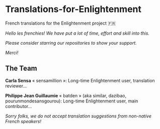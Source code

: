 # Translations-for-Enlightenment

French translations for the Enlightenment project :fr:

*Hello les frenchies! We have put a lot of time, effort and skill into this.*

*Please consider starring our repositories to show your support.*

*Merci!*


## The Team

**Carla Sensa** « sensamillion »: Long-time Enlightenment user, translation reviewer...

**Philippe Jean Guillaumie** « batden » (aka similar, dazibao, pourunmondesansgourou): Long-time Enlightenment user, main contributor...

*Sorry folks, we do not accept translation suggestions from non-native French speakers!*
